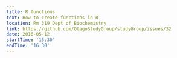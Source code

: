 ```yaml
---
title: R functions
text: How to create functions in R
location: Rm 319 Dept of Biochemistry
link: https://github.com/OtagoStudyGroup/studyGroup/issues/32
date: 2016-05-12
startTime: '15:30'
endTime: '16:30'
---
```

